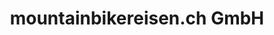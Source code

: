 ---
title: "mountainbikereisen.ch GmbH"
url: /bad-ragaz/mountainbikereisen-ch-gmbh/
shop: Reisebüro
---